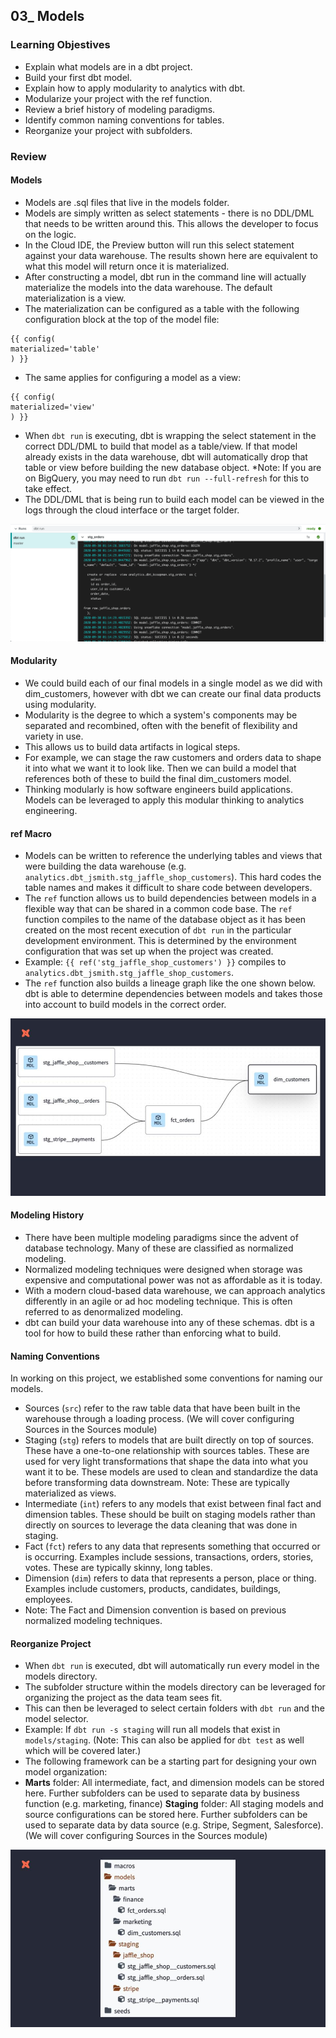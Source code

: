 ## 03_ Models

### Learning Objestives
- Explain what models are in a dbt project.
- Build your first dbt model.
- Explain how to apply modularity to analytics with dbt.
- Modularize your project with the ref function.
- Review a brief history of modeling paradigms.
- Identify common naming conventions for tables.
- Reorganize your project with subfolders.

### Review

#### Models
- Models are .sql files that live in the models folder.
- Models are simply written as select statements - there is no DDL/DML that needs to be written around this. This allows the developer to focus on the logic.
- In the Cloud IDE, the Preview button will run this select statement against your data warehouse. The results shown here are equivalent to what this model will return once it is materialized.
- After constructing a model, dbt run in the command line will actually materialize the models into the data warehouse. The default materialization is a view.
- The materialization can be configured as a table with the following configuration block at the top of the model file:

```dbt
{{ config(
materialized='table'
) }}
```

- The same applies for configuring a model as a view:

```dbt
{{ config(
materialized='view'
) }}
```

- When ```dbt run``` is executing, dbt is wrapping the select statement in the correct DDL/DML to build that model as a table/view. If that model already exists in the data warehouse, dbt will automatically drop that table or view before building the new database object. *Note: If you are on BigQuery, you may need to run ```dbt run --full-refresh``` for this to take effect.
- The DDL/DML that is being run to build each model can be viewed in the logs through the cloud interface or the target folder.

!["cloud run logs"](./Pics/03_01%20cloud_run_logs.png)

#### Modularity
- We could build each of our final models in a single model as we did with dim_customers, however with dbt we can create our final data products using modularity.
- Modularity is the degree to which a system's components may be separated and recombined, often with the benefit of flexibility and variety in use.
- This allows us to build data artifacts in logical steps.
- For example, we can stage the raw customers and orders data to shape it into what we want it to look like. Then we can build a model that references both of these to build the final dim_customers model.
- Thinking modularly is how software engineers build applications. Models can be leveraged to apply this modular thinking to analytics engineering.

#### ref Macro
- Models can be written to reference the underlying tables and views that were building the data warehouse (e.g. ```analytics.dbt_jsmith.stg_jaffle_shop_customers```). This hard codes the table names and makes it difficult to share code between developers.
- The ```ref``` function allows us to build dependencies between models in a flexible way that can be shared in a common code base. The ```ref``` function compiles to the name of the database object as it has been created on the most recent execution of ```dbt run``` in the particular development environment. This is determined by the environment configuration that was set up when the project was created.
- Example: ```{{ ref('stg_jaffle_shop_customers') }}``` compiles to ```analytics.dbt_jsmith.stg_jaffle_shop_customers```.
- The ```ref``` function also builds a lineage graph like the one shown below. dbt is able to determine dependencies between models and takes those into account to build models in the correct order.

!["DAG"](./Pics/03_02%20827ep5d0uzar-DAG.jpg)

#### Modeling History
- There have been multiple modeling paradigms since the advent of database technology. Many of these are classified as normalized modeling.
- Normalized modeling techniques were designed when storage was expensive and computational power was not as affordable as it is today.
- With a modern cloud-based data warehouse, we can approach analytics differently in an agile or ad hoc modeling technique. This is often referred to as denormalized modeling.
- dbt can build your data warehouse into any of these schemas. dbt is a tool for how to build these rather than enforcing what to build.

#### Naming Conventions 

In working on this project, we established some conventions for naming our models.
- Sources (```src```) refer to the raw table data that have been built in the warehouse through a loading process. (We will cover configuring Sources in the Sources module)
- Staging (```stg```) refers to models that are built directly on top of sources. These have a one-to-one relationship with sources tables. These are used for very light transformations that shape the data into what you want it to be. These models are used to clean and standardize the data before transforming data downstream. Note: These are typically materialized as views.
- Intermediate (```int```) refers to any models that exist between final fact and dimension tables. These should be built on staging models rather than directly on sources to leverage the data cleaning that was done in staging.
- Fact (```fct```) refers to any data that represents something that occurred or is occurring. Examples include sessions, transactions, orders, stories, votes. These are typically skinny, long tables.
- Dimension (```dim```) refers to data that represents a person, place or thing. Examples include customers, products, candidates, buildings, employees.
- Note: The Fact and Dimension convention is based on previous normalized modeling techniques.

#### Reorganize Project
- When ```dbt run``` is executed, dbt will automatically run every model in the models directory.
- The subfolder structure within the models directory can be leveraged for organizing the project as the data team sees fit.
- This can then be leveraged to select certain folders with ```dbt run``` and the model selector.
- Example: If ```dbt run -s staging``` will run all models that exist in ```models/staging```. (Note: This can also be applied for ```dbt test``` as well which will be covered later.)
- The following framework can be a starting part for designing your own model organization:
- **Marts** folder: All intermediate, fact, and dimension models can be stored here. Further subfolders can be used to separate data by business function (e.g. marketing, finance)
**Staging** folder: All staging models and source configurations can be stored here. Further subfolders can be used to separate data by data source (e.g. Stripe, Segment, Salesforce). (We will cover configuring Sources in the Sources module)

!["Directory"](./Pics/03_03%20ypi962x0mo0f-Directory.jpg)